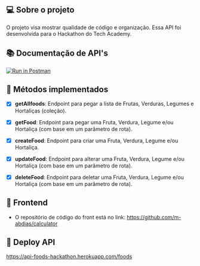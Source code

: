 ## 💻 Sobre o projeto

O projeto visa mostrar qualidade de código e organização.
Essa API foi desenvolvida para o Hackathon do Tech Academy.


## 📚 Documentação de API's
[![Run in Postman](https://run.pstmn.io/button.svg)](https://www.postman.com/satellite-meteorologist-40270112/workspace/api-greentech/overview)


## 📝 Métodos implementados

- [x] **getAllfoods**: Endpoint para pegar a lista de Frutas, Verduras, Legumes e Hortaliças (coleção).

- [x] **getFood**: Endpoint para pegar uma Fruta, Verdura, Legume e/ou Hortaliça (com base em um parâmetro de rota).

- [x] **createFood**: Endpoint para criar uma Fruta, Verdura, Legume e/ou Hortaliça.

- [x] **updateFood**: Endpoint para alterar uma Fruta, Verdura, Legume e/ou Hortaliça (com base em um parâmetro de rota).

- [x] **deleteFood**: Endpoint para deletar uma Fruta, Verdura, Legume e/ou Hortaliça (com base em um parâmetro de rota).


## 🔖 Frontend
- O repositório de código do front está no link:
https://github.com/m-abdias/calculator

## 🔗 Deploy API
https://api-foods-hackathon.herokuapp.com/foods
